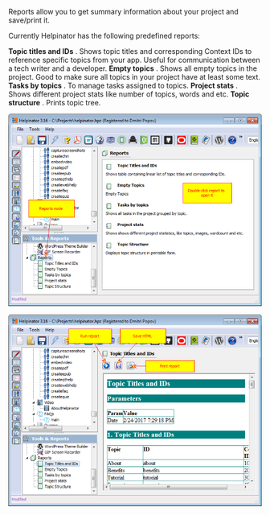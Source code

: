 Reports allow you to get summary information about your project and save/print it.




Currently Helpinator has the following predefined reports:







**Topic titles and IDs** . Shows topic titles and corresponding Context IDs to reference specific topics from your app. Useful for communication between a tech writer and a developer.
**Empty topics** . Shows all empty topics in the project. Good to make sure all topics in your project have at least some text.
**Tasks by topics** . To manage tasks assigned to topics.
**Project stats** . Shows different project stats like number of topics, words and etc.
**Topic structure** . Prints topic tree.




![](images/reports.png "")




![](images/reports1.png "")
